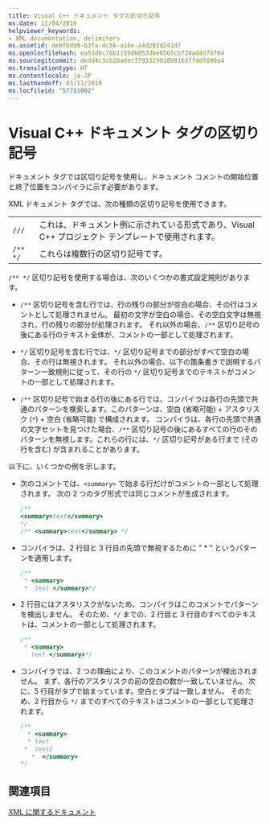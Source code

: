 ```yaml
---
title: Visual C++ ドキュメント タグの区切り記号
ms.date: 11/04/2016
helpviewer_keywords:
- XML documentation, delimiters
ms.assetid: debfbdd9-63fa-4c58-a18e-a4d203d241d7
ms.openlocfilehash: ea53d6c78b1159d6053dbe8565cb724ad4d7b704
ms.sourcegitcommit: dedd4c3cb28adec3793329018b9163ffddf890a4
ms.translationtype: HT
ms.contentlocale: ja-JP
ms.lasthandoff: 03/11/2019
ms.locfileid: "57751002"
---
```

# <a name="delimiters-for-visual-c-documentation-tags"></a>Visual C++ ドキュメント タグの区切り記号

ドキュメント タグでは区切り記号を使用し、ドキュメント コメントの開始位置と終了位置をコンパイラに示す必要があります。

XML ドキュメント タグでは、次の種類の区切り記号を使用できます。

| | |
|-|-|
| `///` | これは、ドキュメント例に示されている形式であり、Visual C++ プロジェクト テンプレートで使用されます。  |
| `/** */`  | これらは複数行の区切り記号です。  |

`/** */` 区切り記号を使用する場合は、次のいくつかの書式設定規則があります。

- `/**` 区切り記号を含む行では、行の残りの部分が空白の場合、その行はコメントとして処理されません。 最初の文字が空白の場合、その空白文字は無視され、行の残りの部分が処理されます。 それ以外の場合、`/**` 区切り記号の後にある行のテキスト全体が、コメントの一部として処理されます。

- `*/` 区切り記号を含む行では、`*/` 区切り記号までの部分がすべて空白の場合、その行は無視されます。 それ以外の場合、以下の箇条書きで説明するパターン一致規則に従って、その行の `*/` 区切り記号までのテキストがコメントの一部として処理されます。

- `/**` 区切り記号で始まる行の後にある行では、コンパイラは各行の先頭で共通のパターンを検索します。このパターンは、空白 (省略可能) + アスタリスク (`*`) + 空白 (省略可能) で構成されます。 コンパイラは、各行の先頭で共通の文字セットを見つけた場合、`/**` 区切り記号の後にあるすべての行のそのパターンを無視します。これらの行には、`*/` 区切り記号がある行まで (その行を含む) が含まれることがあります。

以下に、いくつかの例を示します。

- 次のコメントでは、`<summary>` で始まる行だけがコメントの一部として処理されます。 次の 2 つのタグ形式では同じコメントが生成されます。

    ```cpp
    /**
    <summary>text</summary>
    */
    /** <summary>text</summary> */
    ```

- コンパイラは、2 行目と 3 行目の先頭で無視するために " \* " というパターンを適用します。

    ```cpp
    /**
     * <summary>
     *  text </summary>*/
    ```

- 2 行目にはアスタリスクがないため、コンパイラはこのコメントでパターンを検出しません。 そのため、`*/` までの、2 行目と 3 行目のすべてのテキストは、コメントの一部として処理されます。

    ```cpp
    /**
     * <summary>
       text </summary>*/
    ```

- コンパイラでは、2 つの理由により、このコメントのパターンが検出されません。 まず、各行のアスタリスクの前の空白の数が一致していません。 次に、5 行目がタブで始まっています。空白とタブは一致しません。 そのため、2 行目から `*/` までのすべてのテキストはコメントの一部として処理されます。

    ```cpp
    /**
      * <summary>
      * text
     *  text2
       *  </summary>
    */
    ```

## <a name="see-also"></a>関連項目

[XML に関するドキュメント](../ide/xml-documentation-visual-cpp.md)
